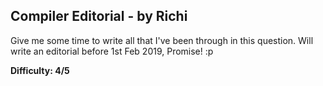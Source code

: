 ## Compiler Editorial - by Richi

Give me some time to write all that I've been through in this question. Will write an editorial before 1st Feb 2019, Promise! :p

**__Difficulty: 4/5__**
